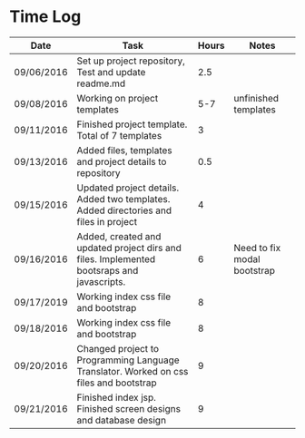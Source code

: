 # Time Log

| Date | Task | Hours | Notes|
|------|------|-------|------|
|09/06/2016|Set up project repository, Test and update readme.md|2.5||
|09/08/2016|Working on project templates| 5-7 | unfinished templates|
|09/11/2016|Finished project template. Total of 7 templates| 3 ||
|09/13/2016|Added files, templates and project details to repository|0.5||
|09/15/2016|Updated project details. Added two templates. Added directories and files in project|4||
|09/16/2016|Added, created and updated project dirs and files. Implemented bootsraps and javascripts.|6|Need to fix modal bootstrap|
|09/17/2019|Working index css file and bootstrap| 8 ||
|09/18/2016|Working index css file and bootstrap| 8 ||
|09/20/2016|Changed project to Programming Language Translator. Worked on css files and bootstrap| 9 ||
|09/21/2016|Finished index jsp. Finished screen designs and database design| 9 ||   
